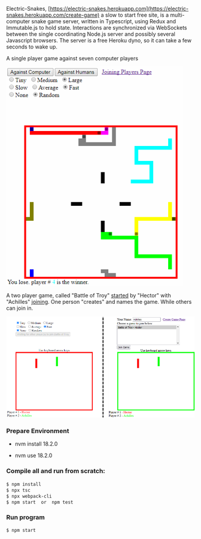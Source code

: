 <a name='fast-start'></a>
Electric-Snakes, [https://electric-snakes.herokuapp.com](https://electric-snakes.herokuapp.com/create-game) a slow to start free site, is a multi-computer snake game server, written in Typescript, using Redux and Immutable.js to hold state.
Interactions are synchronized via WebSockets between the single coordinating Node.js server and possibly several Javascript browsers.
The server is a free Heroku dyno, so it can take a few seconds to wake up.

A single player game against seven computer players

![one person](images/electric-snakes.png)

A two player game, called "Battle of Troy" [started](https://electric-snakes.herokuapp.com/create-game) by "Hector" with "Achilles" [joining](https://electric-snakes.herokuapp.com/join-game).
One person "creates" and names the game. While others can join in.

![two people](images/two-browsers.png)

### Prepare Environment

- nvm install 18.2.0

- nvm use 18.2.0

### Compile all and run from scratch:

    $ npm install
    $ npx tsc
    $ npx webpack-cli
    $ npm start  or  npm test


### Run program

    $ npm start
